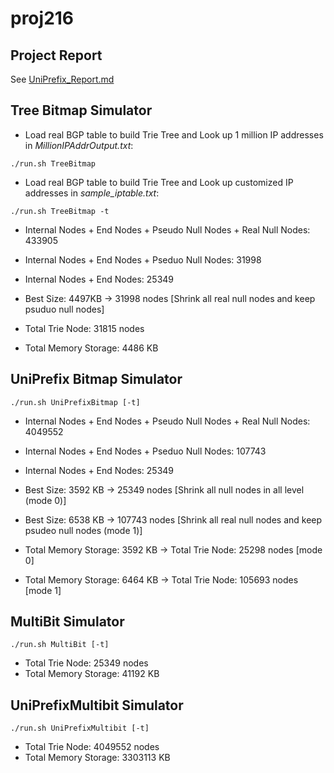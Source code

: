 # proj216

## Project Report
See [UniPrefix_Report.md](https://github.com/johnwenjunwu/proj216/blob/master/UniPrefix_Report.md)

## Tree Bitmap Simulator

* Load real BGP table to build Trie Tree and Look up 1 million IP addresses in *MillionIPAddrOutput.txt*:
```
./run.sh TreeBitmap
```

* Load real BGP table to build Trie Tree and Look up customized IP addresses in *sample_iptable.txt*:
```
./run.sh TreeBitmap -t
```
 
* Internal Nodes + End Nodes + Pseudo Null Nodes + Real Null Nodes: 433905
* Internal Nodes + End Nodes + Pseduo Null Nodes: 31998
* Internal Nodes + End Nodes: 25349
* Best Size: 4497KB -> 31998 nodes [Shrink all real null nodes and keep psuduo null nodes]


* Total Trie Node: 31815 nodes
* Total Memory Storage: 4486 KB

## UniPrefix Bitmap Simulator

```
./run.sh UniPrefixBitmap [-t]
```
* Internal Nodes + End Nodes + Pseudo Null Nodes + Real Null Nodes: 4049552
* Internal Nodes + End Nodes + Pseduo Null Nodes: 107743
* Internal Nodes + End Nodes: 25349

* Best Size: 3592 KB -> 25349 nodes [Shrink all null nodes in all level (mode 0)]
* Best Size: 6538 KB -> 107743 nodes [Shrink all real null nodes and keep psudeo null nodes (mode 1)]

* Total Memory Storage: 3592 KB -> Total Trie Node: 25298 nodes [mode 0]
* Total Memory Storage: 6464 KB -> Total Trie Node: 105693 nodes [mode 1] 


## MultiBit Simulator 
```
./run.sh MultiBit [-t]
```
* Total Trie Node: 25349 nodes
* Total Memory Storage: 41192 KB
## UniPrefixMultibit Simulator 

```
./run.sh UniPrefixMultibit [-t]
```
* Total Trie Node: 4049552 nodes
* Total Memory Storage: 3303113 KB
